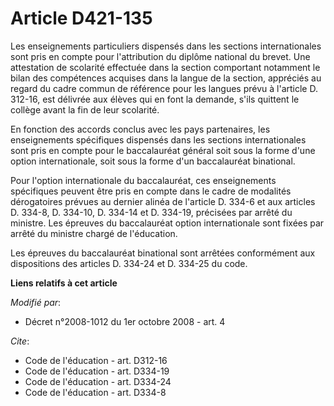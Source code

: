 # Article D421-135

Les enseignements particuliers dispensés dans les sections internationales sont pris en compte pour l'attribution du diplôme
national du brevet. Une attestation de scolarité effectuée dans la section comportant notamment le bilan des compétences
acquises dans la langue de la section, appréciés au regard du cadre commun de référence pour les langues prévu à l'article D.
312-16, est délivrée aux élèves qui en font la demande, s'ils quittent le collège avant la fin de leur scolarité. 

En fonction des accords conclus avec les pays partenaires, les enseignements spécifiques dispensés dans les sections
internationales sont pris en compte pour le baccalauréat général soit sous la forme d'une option internationale, soit sous la
forme d'un baccalauréat binational. 

Pour l'option internationale du baccalauréat, ces enseignements spécifiques peuvent être pris en compte dans le cadre de
modalités dérogatoires prévues au dernier alinéa de l'article D. 334-6 et aux articles D. 334-8, D. 334-10, D. 334-14 et D.
334-19, précisées par arrêté du ministre. Les épreuves du baccalauréat option internationale sont fixées par arrêté du
ministre chargé de l'éducation. 

Les épreuves du baccalauréat binational sont arrêtées conformément aux dispositions des articles D. 334-24 et D. 334-25 du
code.

**Liens relatifs à cet article**

_Modifié par_:

  - Décret n°2008-1012 du 1er octobre 2008 - art. 4

_Cite_:

  - Code de l'éducation - art. D312-16
  - Code de l'éducation - art. D334-19
  - Code de l'éducation - art. D334-24
  - Code de l'éducation - art. D334-8

